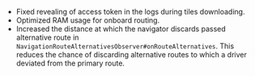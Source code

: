 - Fixed revealing of access token in the logs during tiles downloading.
- Optimized RAM usage for onboard routing.
- Increased the distance at which the navigator discards passed alternative route in `NavigationRouteAlternativesObserver#onRouteAlternatives`. This reduces the chance of discarding alternative routes to which a driver deviated from the primary route.

